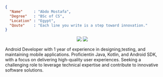 ```json
{
  "Name"     : "Abdo Mostafa",
  "Degree"   : "BSc of CS",
  "Location" : "Egypt",
  "Qoute"    : "Each line you write is a step toward innovation."
}
```
<p align="center">
    <a href="https://www.linkedin.com/in/abdo-mostafa-27735320a/"><img src="https://img.shields.io/badge/linkedin-%230177B5?style=flat&logo=linkedin&logoColor=white"/></a>
    <a href="https://www.youtube.com/@abdomostafa4512"><img src="https://img.shields.io/badge/youtube-%23FF0000?style=flat&logo=youtube&logoColor=white"/></a>
  </p>

  Android Developer with 1 year of experience in designing,testing, and maintaining mobile applications. 
  Proficientin Java, Kotlin, and Android SDK, with a focus on delivering high-quality user experiences. 
  Seeking a challenging role to leverage technical expertise and contribute to innovative software solutions.
